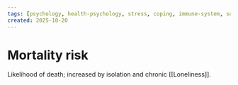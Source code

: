 ```yaml
---
tags: [psychology, health-psychology, stress, coping, immune-system, social-support, personality]
created: 2025-10-20
---
```

# Mortality risk

Likelihood of death; increased by isolation and chronic [[Loneliness]].
